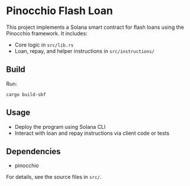 # Pinocchio Flash Loan

This project implements a Solana smart contract for flash loans using the Pinocchio framework. It includes:

- Core logic in `src/lib.rs`
- Loan, repay, and helper instructions in `src/instructions/`

## Build

Run:
```
cargo build-sbf
```

## Usage

- Deploy the program using Solana CLI
- Interact with loan and repay instructions via client code or tests

## Dependencies
- pinocchio

For details, see the source files in `src/`.
